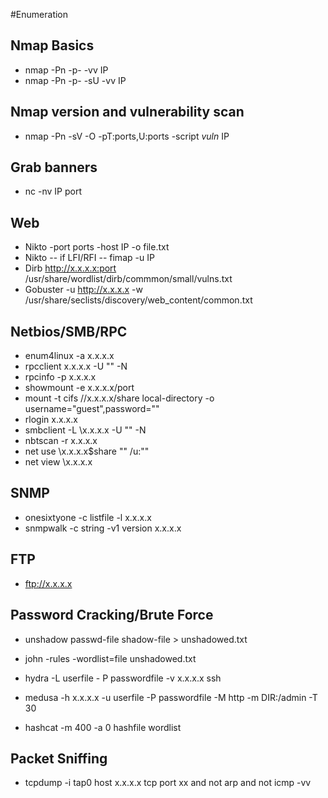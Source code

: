 #Enumeration
## Nmap Basics
- nmap -Pn -p- -vv IP
- nmap -Pn -p- -sU -vv IP
## Nmap version and vulnerability scan
- nmap -Pn -sV -O -pT:ports,U:ports -script *vuln* IP
## Grab banners
- nc -nv IP port
## Web
- Nikto -port ports -host IP -o file.txt
- Nikto -- if LFI/RFI -- fimap -u IP
- Dirb http://x.x.x.x:port /usr/share/wordlist/dirb/commmon/small/vulns.txt
- Gobuster -u http://x.x.x.x -w /usr/share/seclists/discovery/web_content/common.txt
## Netbios/SMB/RPC
- enum4linux -a x.x.x.x
- rpcclient x.x.x.x -U "" -N
- rpcinfo -p x.x.x.x
- showmount -e x.x.x.x/port
- mount -t cifs //x.x.x.x/share local-directory -o username="guest",password=""
- rlogin x.x.x.x
- smbclient -L \\x.x.x.x -U "" -N
- nbtscan -r x.x.x.x
- net use \\x.x.x.x\$share "" /u:""
- net view \\x.x.x.x
## SNMP
- onesixtyone -c listfile -l x.x.x.x
- snmpwalk -c string -v1 version x.x.x.x
## FTP
- ftp://x.x.x.x
## Password Cracking/Brute Force
- unshadow passwd-file shadow-file > unshadowed.txt
- john -rules -wordlist=file unshadowed.txt

- hydra -L userfile - P passwordfile -v x.x.x.x ssh
- medusa -h x.x.x.x -u userfile -P passwordfile -M http -m DIR:/admin -T 30
- hashcat -m 400 -a 0 hashfile wordlist
## Packet Sniffing
- tcpdump -i tap0 host x.x.x.x tcp port xx and not arp and not icmp -vv